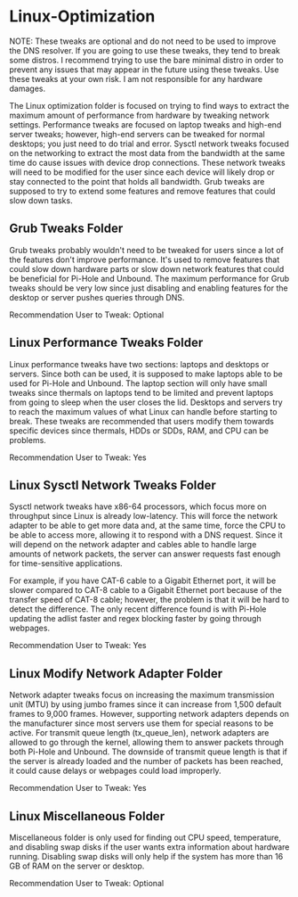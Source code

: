 # Linux-Optimization

NOTE: These tweaks are optional and do not need to be used to improve the DNS resolver. If you are going to use these tweaks, they tend to break some distros. I recommend trying to use the bare minimal distro in order to prevent any issues that may appear in the future using these tweaks. Use these tweaks at your own risk. I am not responsible for any hardware damages.


The Linux optimization folder is focused on trying to find ways to extract the maximum amount of performance from hardware by tweaking network settings. Performance tweaks are focused on laptop tweaks and high-end server tweaks; however, high-end servers can be tweaked for normal desktops; you just need to do trial and error. Sysctl network tweaks focused on the networking to extract the most data from the bandwidth at the same time do cause issues with device drop connections. These network tweaks will need to be modified for the user since each device will likely drop or stay connected to the point that holds all bandwidth. Grub tweaks are supposed to try to extend some features and remove features that could slow down tasks.

   Grub Tweaks Folder   
 ------------------------

Grub tweaks probably wouldn't need to be tweaked for users since a lot of the features don't improve performance. It's used to remove features that could slow down hardware parts or slow down network features that could be beneficial for Pi-Hole and Unbound. The maximum performance for Grub tweaks should be very low since just disabling and enabling features for the desktop or server pushes queries through DNS.

Recommendation User to Tweak: Optional


   Linux Performance Tweaks Folder   
 -------------------------------------

Linux performance tweaks have two sections: laptops and desktops or servers. Since both can be used, it is supposed to make laptops able to be used for Pi-Hole and Unbound. The laptop section will only have small tweaks since thermals on laptops tend to be limited and prevent laptops from going to sleep when the user closes the lid. Desktops and servers try to reach the maximum values of what Linux can handle before starting to break. These tweaks are recommended that users modify them towards specific devices since thermals, HDDs or SDDs, RAM, and CPU can be problems.

Recommendation User to Tweak: Yes

   Linux Sysctl Network Tweaks Folder   
 ----------------------------------------

Sysctl network tweaks have x86-64 processors, which focus more on throughput since Linux is already low-latency. This will force the network adapter to be able to get more data and, at the same time, force the CPU to be able to access more, allowing it to respond with a DNS request. Since it will depend on the network adapter and cables able to handle large amounts of network packets, the server can answer requests fast enough for time-sensitive applications.

For example, if you have CAT-6 cable to a Gigabit Ethernet port, it will be slower compared to CAT-8 cable to a Gigabit Ethernet port because of the transfer speed of CAT-8 cable; however, the problem is that it will be hard to detect the difference. The only recent difference found is with Pi-Hole updating the adlist faster and regex blocking faster by going through webpages.

Recommendation User to Tweak: Yes

   Linux Modify Network Adapter Folder   
 -----------------------------------------

Network adapter tweaks focus on increasing the maximum transmission unit (MTU) by using jumbo frames since it can increase from 1,500 default frames to 9,000 frames. However, supporting network adapters depends on the manufacturer since most servers use them for special reasons to be active. For transmit queue length (tx_queue_len), network adapters are allowed to go through the kernel, allowing them to answer packets through both Pi-Hole and Unbound. The downside of transmit queue length is that if the server is already loaded and the number of packets has been reached, it could cause delays or webpages could load improperly.

Recommendation User to Tweak: Yes

   Linux Miscellaneous Folder   
 --------------------------------

Miscellaneous folder is only used for finding out CPU speed, temperature, and disabling swap disks if the user wants extra information about hardware running. Disabling swap disks will only help if the system has more than 16 GB of RAM on the server or desktop.

Recommendation User to Tweak: Optional
